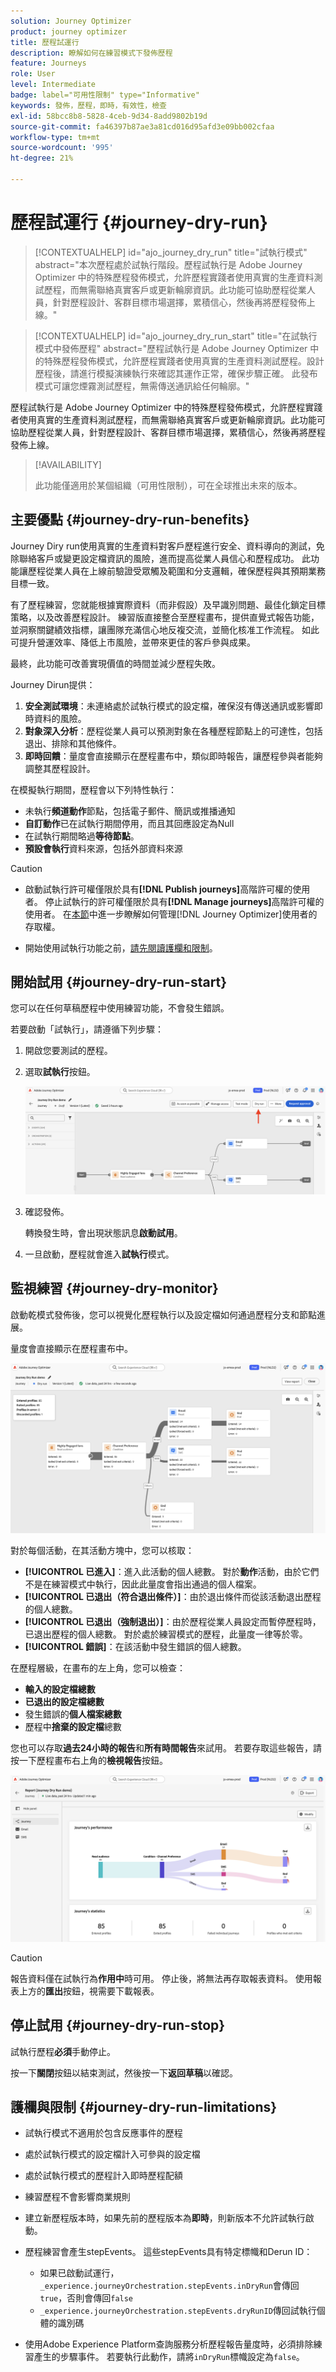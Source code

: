 ```yaml
---
solution: Journey Optimizer
product: journey optimizer
title: 歷程試運行
description: 瞭解如何在練習模式下發佈歷程
feature: Journeys
role: User
level: Intermediate
badge: label="可用性限制" type="Informative"
keywords: 發佈，歷程，即時，有效性，檢查
exl-id: 58bcc8b8-5828-4ceb-9d34-8add9802b19d
source-git-commit: fa46397b87ae3a81cd016d95afd3e09bb002cfaa
workflow-type: tm+mt
source-wordcount: '995'
ht-degree: 21%

---
```


# 歷程試運行 {#journey-dry-run}

>[!CONTEXTUALHELP]
>id="ajo_journey_dry_run"
>title="試執行模式"
>abstract="本次歷程處於試執行階段。歷程試執行是 Adobe Journey Optimizer 中的特殊歷程發佈模式，允許歷程實踐者使用真實的生產資料測試歷程，而無需聯絡真實客戶或更新輪廓資訊。此功能可協助歷程從業人員，針對歷程設計、客群目標市場選擇，累積信心，然後再將歷程發佈上線。"


>[!CONTEXTUALHELP]
>id="ajo_journey_dry_run_start"
>title="在試執行模式中發佈歷程"
>abstract="歷程試執行是 Adobe Journey Optimizer 中的特殊歷程發佈模式，允許歷程實踐者使用真實的生產資料測試歷程。設計歷程後，請進行模擬演練執行來確認其運作正常，確保步驟正確。 此發布模式可讓您煙霧測試歷程，無需傳送通訊給任何輪廓。"

歷程試執行是 Adobe Journey Optimizer 中的特殊歷程發佈模式，允許歷程實踐者使用真實的生產資料測試歷程，而無需聯絡真實客戶或更新輪廓資訊。此功能可協助歷程從業人員，針對歷程設計、客群目標市場選擇，累積信心，然後再將歷程發佈上線。


>[!AVAILABILITY]
>
>此功能僅適用於某個組織（可用性限制），可在全球推出未來的版本。


## 主要優點 {#journey-dry-run-benefits}

Journey Diry run使用真實的生產資料對客戶歷程進行安全、資料導向的測試，免除聯絡客戶或變更設定檔資訊的風險，進而提高從業人員信心和歷程成功。 此功能讓歷程從業人員在上線前驗證受眾觸及範圍和分支邏輯，確保歷程與其預期業務目標一致。

有了歷程練習，您就能根據實際資料（而非假設）及早識別問題、最佳化鎖定目標策略，以及改善歷程設計。 練習版直接整合至歷程畫布，提供直覺式報告功能，並洞察關鍵績效指標，讓團隊充滿信心地反複交流，並簡化核准工作流程。 如此可提升營運效率、降低上市風險，並帶來更佳的客戶參與成果。

最終，此功能可改善實現價值的時間並減少歷程失敗。

Journey Dirun提供：

1. **安全測試環境**：未連絡處於試執行模式的設定檔，確保沒有傳送通訊或影響即時資料的風險。
1. **對象深入分析**：歷程從業人員可以預測對象在各種歷程節點上的可達性，包括退出、排除和其他條件。
1. **即時回饋**：量度會直接顯示在歷程畫布中，類似即時報告，讓歷程參與者能夠調整其歷程設計。

在模擬執行期間，歷程會以下列特性執行：

* 未執行&#x200B;**頻道動作**&#x200B;節點，包括電子郵件、簡訊或推播通知
* **自訂動作**&#x200B;已在試執行期間停用，而且其回應設定為Null
* 在試執行期間略過&#x200B;**等待節點**。
  <!--You can override the wait block timeouts, then if you have wait blocks duration longer than allowed dry run journey duration, then that branch will not execute completely.-->
* **預設會執行**&#x200B;資料來源，包括外部資料來源

>[!CAUTION]
>
>* 啟動試執行許可權僅限於具有&#x200B;**[!DNL Publish journeys]**&#x200B;高階許可權的使用者。 停止試執行的許可權僅限於具有&#x200B;**[!DNL Manage journeys]**&#x200B;高階許可權的使用者。 在[本節](../administration/permissions-overview.md)中進一步瞭解如何管理[!DNL Journey Optimizer]使用者的存取權。
>
>* 開始使用試執行功能之前，[請先閱讀護欄和限制](#journey-dry-run-limitations)。


## 開始試用 {#journey-dry-run-start}

您可以在任何草稿歷程中使用練習功能，不會發生錯誤。

若要啟動「試執行」，請遵循下列步驟：

1. 開啟您要測試的歷程。
1. 選取&#x200B;**試執行**&#x200B;按鈕。

   ![開始歷程試運行](assets/dry-run-button.png)

1. 確認發佈。

   轉換發生時，會出現狀態訊息&#x200B;**啟動試用**。

1. 一旦啟動，歷程就會進入&#x200B;**試執行**&#x200B;模式。

## 監視練習 {#journey-dry-monitor}

啟動乾模式發佈後，您可以視覺化歷程執行以及設定檔如何通過歷程分支和節點進展。

量度會直接顯示在歷程畫布中。

![監視歷程練習執行](assets/dry-run-metrics.png)

對於每個活動，在其活動方塊中，您可以核取：

* **[!UICONTROL 已進入]**：進入此活動的個人總數。 對於&#x200B;**動作**&#x200B;活動，由於它們不是在練習模式中執行，因此此量度會指出通過的個人檔案。
* **[!UICONTROL 已退出（符合退出條件）]**：由於退出條件而從該活動退出歷程的個人總數。
* **[!UICONTROL 已退出（強制退出）]**：由於歷程從業人員設定而暫停歷程時，已退出歷程的個人總數。 對於處於練習模式的歷程，此量度一律等於零。
* **[!UICONTROL 錯誤]**：在該活動中發生錯誤的個人總數。


在歷程層級，在畫布的左上角，您可以檢查：

* **輸入的設定檔總數**
* **已退出的設定檔總數**
* 發生錯誤的&#x200B;**個人檔案總數**
* 歷程中&#x200B;**捨棄的設定檔**&#x200B;總數

您也可以存取&#x200B;**過去24小時的報告**&#x200B;和&#x200B;**所有時間報告**&#x200B;來試用。 若要存取這些報告，請按一下歷程畫布右上角的&#x200B;**檢視報告**&#x200B;按鈕。

![存取歷程試執行的報告](assets/dry-run-report.png)

>[!CAUTION]
>
> 報告資料僅在試執行為&#x200B;**作用中**&#x200B;時可用。  停止後，將無法再存取報表資料。 使用報表上方的&#x200B;**匯出**&#x200B;按鈕，視需要下載報表。


## 停止試用 {#journey-dry-run-stop}

試執行歷程&#x200B;**必須**&#x200B;手動停止。

按一下&#x200B;**關閉**&#x200B;按鈕以結束測試，然後按一下&#x200B;**返回草稿**&#x200B;以確認。

<!-- After 14 days, Dry run journeys automatically transition to the **Draft** status.-->

## 護欄與限制 {#journey-dry-run-limitations}

* 試執行模式不適用於包含反應事件的歷程
* 處於試執行模式的設定檔計入可參與的設定檔
* 處於試執行模式的歷程計入即時歷程配額
* 練習歷程不會影響商業規則
* 建立新歷程版本時，如果先前的歷程版本為&#x200B;**即時**，則新版本不允許試執行啟動。
* 歷程練習會產生stepEvents。 這些stepEvents具有特定標幟和Derun ID：
   * 如果已啟動試運行，`_experience.journeyOrchestration.stepEvents.inDryRun`會傳回`true`，否則會傳回`false`
   * `_experience.journeyOrchestration.stepEvents.dryRunID`傳回試執行個體的識別碼

* 使用Adobe Experience Platform查詢服務分析歷程報告量度時，必須排除練習產生的步驟事件。 若要執行此動作，請將`inDryRun`標幟設定為`false`。